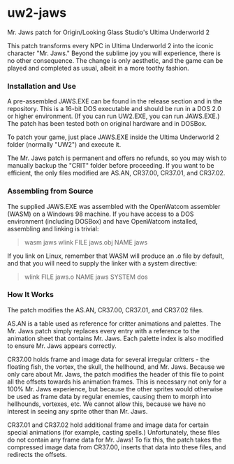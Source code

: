 # uw2-jaws
Mr. Jaws patch for Origin/Looking Glass Studio's Ultima Underworld 2

This patch transforms every NPC in Ultima Underworld 2 into the iconic character "Mr. Jaws." Beyond the sublime joy you will experience, there is no other consequence. The change is only aesthetic, and the game can be played and completed as usual, albeit in a more toothy fashion.

### Installation and Use 

A pre-assembled JAWS.EXE can be found in the release section and in the repository. This is a 16-bit DOS executable and should be run in a DOS 2.0 or higher environment. (If you can run UW2.EXE, you can run JAWS.EXE.) The patch has been tested both on original hardware and in DOSBox.

To patch your game, just place JAWS.EXE inside the Ultima Underworld 2 folder (normally "UW2") and execute it.

The Mr. Jaws patch is permanent and offers no refunds, so you may wish to manually backup the "CRIT" folder before proceeding. If you want to be efficient, the only files modified are AS.AN, CR37.00, CR37.01, and CR37.02.

### Assembling from Source

The supplied JAWS.EXE was assembled with the OpenWatcom assembler (WASM) on a Windows 98 machine. If you have access to a DOS environment (including DOSBox) and have OpenWatcom installed, assembling and linking is trivial:

> wasm jaws
> wlink FILE jaws.obj NAME jaws

If you link on Linux, remember that WASM will produce an .o file by default, and that you will need to supply the linker with a system directive:

> wlink FILE jaws.o NAME jaws SYSTEM dos

### How It Works

The patch modifies the AS.AN, CR37.00, CR37.01, and CR37.02 files.

AS.AN is a table used as reference for critter animations and palettes. The Mr. Jaws patch simply replaces every entry with a reference to the animation sheet that contains Mr. Jaws. Each palette index is also modified to ensure Mr. Jaws appears correctly.

CR37.00 holds frame and image data for several irregular critters - the floating fish, the vortex, the skull, the hellhound, and Mr. Jaws. Because we only care about Mr. Jaws, the patch modifies the header of this file to point all the offsets towards his animation frames. This is necessary not only for a 100% Mr. Jaws experience, but because the other sprites would otherwise be used as frame data by regular enemies, causing them to morph into hellhounds, vortexes, etc. We cannot allow this, because we have no interest in seeing any sprite other than Mr. Jaws.

CR37.01 and CR37.02 hold additional frame and image data for certain special animations (for example, casting spells.) Unfortunately, these files do not contain any frame data for Mr. Jaws! To fix this, the patch takes the compressed image data from CR37.00, inserts that data into these files, and redirects the offsets.
